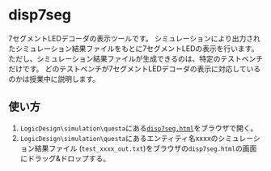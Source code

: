 # disp7seg

7セグメントLEDデコーダの表示ツールです。
シミュレーションにより出力されたシミュレーション結果ファイルをもとに7セグメントLEDの表示を行います。
ただし、シミュレーション結果ファイルが生成できるのは、特定のテストベンチだけです。
どのテストベンチが7セグメントLEDデコーダの表示に対応しているのかは授業中に説明します。

## 使い方

1. `LogicDesign\simulation\questa`にある[`disp7seg.html`](disp7seg.html)をブラウザで開く。
1. `LogicDesign\simulation\questa`にあるエンティティ名xxxxのシミュレーション結果ファイル (`test_xxxx_out.txt`)をブラウザの`disp7seg.html`の画面にドラッグ&ドロップする。
